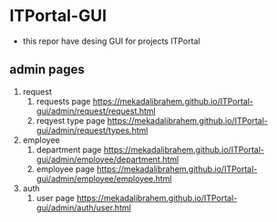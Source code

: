 # ITPortal-GUI

- this repor have desing GUI for projects ITPortal

## admin pages

1. request
   1. requests page <https://mekadalibrahem.github.io/ITPortal-gui/admin/request/request.html>
   2. reqyest type page <https://mekadalibrahem.github.io/ITPortal-gui/admin/request/types.html>
2. employee
   1. department page <https://mekadalibrahem.github.io/ITPortal-gui/admin/employee/department.html>
   2. employee page  <https://mekadalibrahem.github.io/ITPortal-gui/admin/employee/employee.html>
3. auth
   1. user page <https://mekadalibrahem.github.io/ITPortal-gui/admin/auth/user.html>
